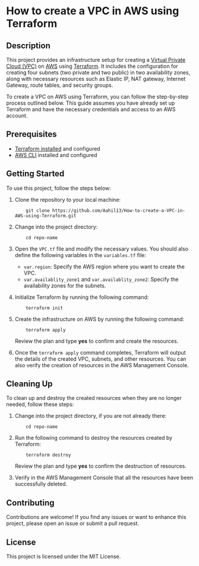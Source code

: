 # How to create a VPC in AWS using Terraform

## Description

This project provides an infrastructure setup for creating a [Virtual Private Cloud (VPC)](https://docs.aws.amazon.com/vpc/latest/userguide/what-is-amazon-vpc.html) on [AWS](https://aws.amazon.com/) using [Terraform](https://www.terraform.io/). It includes the configuration for creating four subnets (two private and two public) in two availability zones, along with necessary resources such as Elastic IP, NAT gateway, Internet Gateway, route tables, and security groups.

To create a VPC on AWS using Terraform, you can follow the step-by-step process outlined below. This guide assumes you have already set up Terraform and have the necessary credentials and access to an AWS account.

## Prerequisites

- [Terraform installed](https://developer.hashicorp.com/terraform/downloads) and configured
- [AWS CLI](https://docs.aws.amazon.com/cli/latest/userguide/getting-started-install.html) installed and configured

## Getting Started

To use this project, follow the steps below:

1. Clone the repository to your local machine:

    ```shell
        git clone https://github.com/Aahil13/How-to-create-a-VPC-in-AWS-using-Terraform.git
    ```

2. Change into the project directory:

    ```shell
        cd repo-name
    ```

3. Open the `VPC.tf` file and modify the necessary values. You should also define the following variables in the `variables.tf` file:
   - `var.region`: Specify the AWS region where you want to create the VPC.
   - `var.availablity_zone1` and `var.availablity_zone2`: Specify the availability zones for the subnets.

4. Initialize Terraform by running the following command:

    ```shell
        terraform init
    ```

5. Create the infrastructure on AWS by running the following command:

    ```shell
        terraform apply
    ```

    Review the plan and type **yes** to confirm and create the resources.

6. Once the `terraform apply` command completes, Terraform will output the details of the created VPC, subnets, and other resources. You can also verify the creation of resources in the AWS Management Console.

## Cleaning Up

To clean up and destroy the created resources when they are no longer needed, follow these steps:

1. Change into the project directory, if you are not already there:

    ```shell
        cd repo-name
    ```

2. Run the following command to destroy the resources created by Terraform:

    ```shell
        terraform destroy
    ```

    Review the plan and type **yes** to confirm the destruction of resources.

3. Verify in the AWS Management Console that all the resources have been successfully deleted.

## Contributing

Contributions are welcome! If you find any issues or want to enhance this project, please open an issue or submit a pull request.

## License

This project is licensed under the MIT License.
